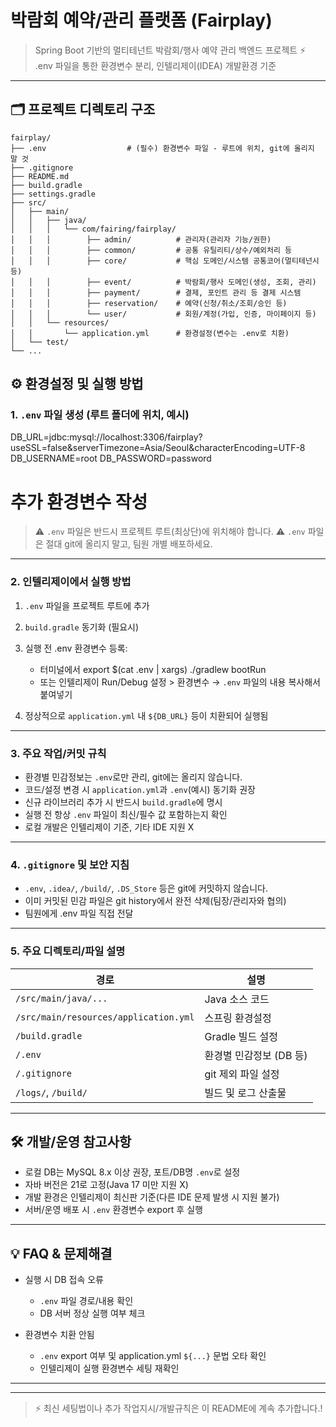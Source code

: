 # 박람회 예약/관리 플랫폼 (Fairplay)

> Spring Boot 기반의 멀티테넌트 박람회/행사 예약 관리 백엔드 프로젝트
> ⚡️ .env 파일을 통한 환경변수 분리, 인텔리제이(IDEA) 개발환경 기준

---

## 🗂️ 프로젝트 디렉토리 구조
```
fairplay/
├── .env                  # (필수) 환경변수 파일 - 루트에 위치, git에 올리지 말 것
├── .gitignore
├── README.md
├── build.gradle
├── settings.gradle
├── src/
│   ├── main/
│   │   ├── java/
│   │   │   └── com/fairing/fairplay/
│   │   │        ├── admin/          # 관리자(관리자 기능/권한)
│   │   │        ├── common/         # 공통 유틸리티/상수/예외처리 등
│   │   │        ├── core/           # 핵심 도메인/시스템 공통코어(멀티테넌시 등)
│   │   │        ├── event/          # 박람회/행사 도메인(생성, 조회, 관리)
│   │   │        ├── payment/        # 결제, 포인트 관리 등 결제 시스템
│   │   │        ├── reservation/    # 예약(신청/취소/조회/승인 등)
│   │   │        └── user/           # 회원/계정(가입, 인증, 마이페이지 등)
│   │   └── resources/
│   │       └── application.yml      # 환경설정(변수는 .env로 치환)
│   └── test/
└── ...

```

## ⚙️ 환경설정 및 실행 방법

### 1. `.env` 파일 생성 (루트 폴더에 위치, 예시)

DB\_URL=jdbc\:mysql://localhost:3306/fairplay?useSSL=false\&serverTimezone=Asia/Seoul\&characterEncoding=UTF-8
DB\_USERNAME=root
DB\_PASSWORD=password

# 추가 환경변수 작성

> ⚠️ `.env` 파일은 반드시 프로젝트 루트(최상단)에 위치해야 합니다.
> ⚠️ `.env` 파일은 절대 git에 올리지 말고, 팀원 개별 배포하세요.

---

### 2. 인텔리제이에서 실행 방법

1. `.env` 파일을 프로젝트 루트에 추가
2. `build.gradle` 동기화 (필요시)
3. 실행 전 .env 환경변수 등록:

    * 터미널에서
      export \$(cat .env | xargs)
      ./gradlew bootRun
    * 또는
      인텔리제이 Run/Debug 설정 > 환경변수 → `.env` 파일의 내용 복사해서 붙여넣기
4. 정상적으로 `application.yml` 내 `${DB_URL}` 등이 치환되어 실행됨

---

### 3. 주요 작업/커밋 규칙

* 환경별 민감정보는 `.env`로만 관리, git에는 올리지 않습니다.
* 코드/설정 변경 시 `application.yml`과 `.env`(예시) 동기화 권장
* 신규 라이브러리 추가 시 반드시 `build.gradle`에 명시
* 실행 전 항상 `.env` 파일이 최신/필수 값 포함하는지 확인
* 로컬 개발은 인텔리제이 기준, 기타 IDE 지원 X

---

### 4. `.gitignore` 및 보안 지침

* `.env`, `.idea/`, `/build/`, `.DS_Store` 등은 git에 커밋하지 않습니다.
* 이미 커밋된 민감 파일은 git history에서 완전 삭제(팀장/관리자와 협의)
* 팀원에게 .env 파일 직접 전달

---

### 5. 주요 디렉토리/파일 설명

| 경로                                    | 설명              |
| ------------------------------------- | --------------- |
| `/src/main/java/...`                  | Java 소스 코드      |
| `/src/main/resources/application.yml` | 스프링 환경설정        |
| `/build.gradle`                       | Gradle 빌드 설정    |
| `/.env`                               | 환경별 민감정보 (DB 등) |
| `/.gitignore`                         | git 제외 파일 설정    |
| `/logs/`, `/build/`                   | 빌드 및 로그 산출물     |

---

## 🛠️ 개발/운영 참고사항

* 로컬 DB는 MySQL 8.x 이상 권장, 포트/DB명 `.env`로 설정
* 자바 버전은 21로 고정(Java 17 미만 지원 X)
* 개발 환경은 인텔리제이 최신판 기준(다른 IDE 문제 발생 시 지원 불가)
* 서버/운영 배포 시 `.env` 환경변수 export 후 실행

---

## 💡 FAQ & 문제해결 

* 실행 시 DB 접속 오류

    * `.env` 파일 경로/내용 확인
    * DB 서버 정상 실행 여부 체크
* 환경변수 치환 안됨

    * `.env` export 여부 및 application.yml `${...}` 문법 오타 확인
    * 인텔리제이 실행 환경변수 세팅 재확인

---

---

> ⚡️ 최신 세팅법이나 추가 작업지시/개발규칙은 이 README에 계속 추가합니다.!  
